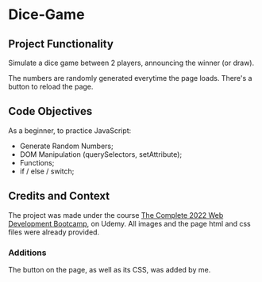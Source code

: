 # Dice-Game

## Project Functionality

Simulate a dice game between 2 players, announcing the winner (or draw).

The numbers are randomly generated everytime the page loads. There's a button to reload the page.

## Code Objectives

As a beginner, to practice JavaScript:
- Generate Random Numbers;
- DOM Manipulation (querySelectors, setAttribute);
- Functions;
- if / else / switch;

## Credits and Context

The project was made under the course [The Complete 2022 Web Development Bootcamp](https://www.udemy.com/course/the-complete-web-development-bootcamp/), on Udemy. All images and the page html and css files were already provided.

### Additions

The button on the page, as well as its CSS, was added by me.
